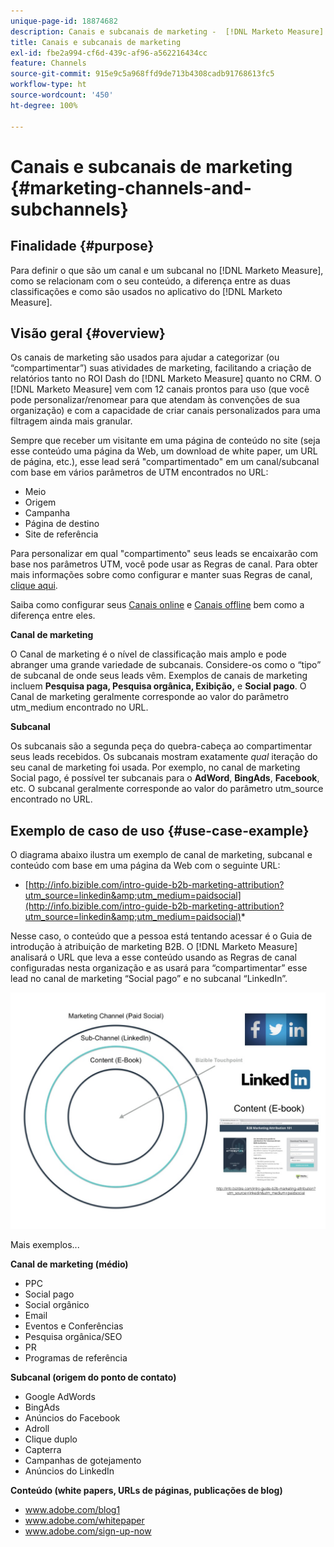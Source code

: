 ```yaml
---
unique-page-id: 18874682
description: Canais e subcanais de marketing -  [!DNL Marketo Measure]
title: Canais e subcanais de marketing
exl-id: fbe2a994-cf6d-439c-af96-a562216434cc
feature: Channels
source-git-commit: 915e9c5a968ffd9de713b4308cadb91768613fc5
workflow-type: ht
source-wordcount: '450'
ht-degree: 100%

---
```


# Canais e subcanais de marketing {#marketing-channels-and-subchannels}

## Finalidade {#purpose}

Para definir o que são um canal e um subcanal no [!DNL Marketo Measure], como se relacionam com o seu conteúdo, a diferença entre as duas classificações e como são usados no aplicativo do [!DNL Marketo Measure].

## Visão geral {#overview}

Os canais de marketing são usados para ajudar a categorizar (ou “compartimentar”) suas atividades de marketing, facilitando a criação de relatórios tanto no ROI Dash do [!DNL Marketo Measure] quanto no CRM. O [!DNL Marketo Measure] vem com 12 canais prontos para uso (que você pode personalizar/renomear para que atendam às convenções de sua organização) e com a capacidade de criar canais personalizados para uma filtragem ainda mais granular.

Sempre que receber um visitante em uma página de conteúdo no site (seja esse conteúdo uma página da Web, um download de white paper, um URL de página, etc.), esse lead será &quot;compartimentado&quot; em um canal/subcanal com base em vários parâmetros de UTM encontrados no URL:

* Meio
* Origem
* Campanha
* Página de destino
* Site de referência

Para personalizar em qual &quot;compartimento&quot; seus leads se encaixarão com base nos parâmetros UTM, você pode usar as Regras de canal. Para obter mais informações sobre como configurar e manter suas Regras de canal, [clique aqui](/help/channel-tracking-and-setup/online-channels/online-custom-channel-setup.md).

Saiba como configurar seus [Canais online](/help/channel-tracking-and-setup/online-channels/online-custom-channel-setup.md) e [Canais offline](/help/channel-tracking-and-setup/offline-channels/offline-custom-channel-setup.md) bem como a diferença entre eles.

**Canal de marketing**

O Canal de marketing é o nível de classificação mais amplo e pode abranger uma grande variedade de subcanais. Considere-os como o “tipo” de subcanal de onde seus leads vêm. Exemplos de canais de marketing incluem **Pesquisa paga, Pesquisa orgânica, Exibição,** e **Social pago**. O Canal de marketing geralmente corresponde ao valor do parâmetro utm_medium encontrado no URL.

**Subcanal**

Os subcanais são a segunda peça do quebra-cabeça ao compartimentar seus leads recebidos. Os subcanais mostram exatamente _qual_ iteração do seu canal de marketing foi usada. Por exemplo, no canal de marketing Social pago, é possível ter subcanais para o **AdWord**, **BingAds**, **Facebook**, etc. O subcanal geralmente corresponde ao valor do parâmetro utm_source encontrado no URL.

## Exemplo de caso de uso {#use-case-example}

O diagrama abaixo ilustra um exemplo de canal de marketing, subcanal e conteúdo com base em uma página da Web com o seguinte URL:

* [http://info.bizible.com/intro-guide-b2b-marketing-attribution?utm_source=linkedin&amp;utm_medium=paidsocial](http://info.bizible.com/intro-guide-b2b-marketing-attribution?utm_source=linkedin&amp;utm_medium=paidsocial)*

Nesse caso, o conteúdo que a pessoa está tentando acessar é o Guia de introdução à atribuição de marketing B2B. O [!DNL Marketo Measure] analisará o URL que leva a esse conteúdo usando as Regras de canal configuradas nesta organização e as usará para “compartimentar” esse lead no canal de marketing “Social pago” e no subcanal “LinkedIn”.

![](assets/1.jpg)

Mais exemplos...

**Canal de marketing (médio)**

* PPC
* Social pago
* Social orgânico
* Email
* Eventos e Conferências
* Pesquisa orgânica/SEO
* PR
* Programas de referência

**Subcanal (origem do ponto de contato)**

* Google AdWords
* BingAds
* Anúncios do Facebook
* Adroll
* Clique duplo
* Capterra
* Campanhas de gotejamento
* Anúncios do LinkedIn

**Conteúdo (white papers, URLs de páginas, publicações de blog)**

* www.adobe.com/blog1
* www.adobe.com/whitepaper
* www.adobe.com/sign-up-now
